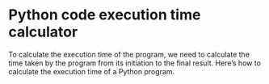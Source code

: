 # Python code execution time calculator

To calculate the execution time of the program, we need to calculate the time taken by the program from its initiation to the final result. Here’s how to calculate the execution time of a Python program.

